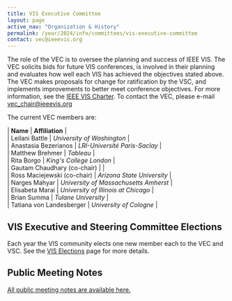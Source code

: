 ```yaml
---
title: VIS Executive Committee
layout: page
active_nav: "Organization & History"
permalink: /year/2024/info/committees/vis-executive-committee
contact: vec@ieeevis.org
---
```

The role of the VEC is to oversee the planning and success of IEEE VIS. The VEC solicits bids for future VIS conferences, is involved in their planning and evaluates how well each VIS has achieved the objectives stated above. The VEC makes proposals for change for ratification by the VSC, and implements improvements to better meet conference objectives. For more information, see the [IEEE VIS Charter](https://drive.google.com/file/d/1CzoEKf0CiHvybLsB44OcoD9OFiCTT210/view?usp=sharing). To contact the VEC, please e-mail [vec_chair@ieeevis.org](vec_chair@ieeevis.org)

The current VEC members are:

| **Name** | **Affiliation** |<br>
| Leilani Battle | *University of Washington* |<br>
| Anastasia Bezerianos | *LRI-Université Paris-Saclay* | <br>
| Matthew Brehmer | *Tableau* |<br>
| Rita Borgo | *King's College London* | <br>
| Gautam Chaudhary (co-chair) | |<br>
| Ross Maciejewski (co-chair) | *Arizona State University* |<br>
| Narges Mahyar | *University of Massachusetts Amherst* |<br>
| Elisabeta Marai | *University of Illinois at Chicago* |<br>
| Brian Summa | *Tulane University* |<br>
| Tatiana von Landesberger | *University of Cologne* |<br>

## VIS Executive and Steering Committee Elections
Each year the VIS community elects one new member each to the VEC and VSC. 
See the [VIS Elections](/year/2024/info/elections) page for more details.

## Public Meeting Notes

[All public meeting notes are available here.](https://drive.google.com/drive/folders/1H1i_gN-EyWPwEtnoprzo4d2fUO2gQfpi?usp=sharing)<br>
